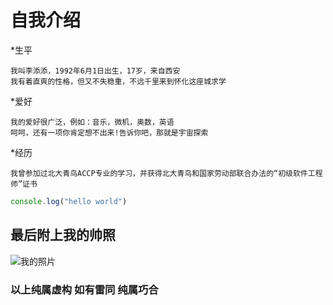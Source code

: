 自我介绍
=================
*生平  

    我叫李添添，1992年6月1日出生，17岁，来自西安
    我有着直爽的性格，但又不失稳重，不远千里来到怀化这座城求学  
    
*爱好  

    我的爱好很广泛，例如：音乐，微机，奥数，英语
    呵呵，还有一项你肯定想不出来!告诉你吧，那就是宇宙探索  
    
*经历  

    我曾参加过北大青鸟ACCP专业的学习，并获得北大青鸟和国家劳动部联合办法的“初级软件工程师”证书
   ``` javascript
   console.log("hello world")
   ```
    
最后附上我的帅照
---------------------
![我的照片](https://tse1-mm.cn.bing.net/th/id/OIP.dROrOxh5mLf-hUmDgjcsLAHaK_?w=201&h=299&c=7&o=5&dpr=1.25&pid=1.7)

### 以上纯属虚构 如有雷同 纯属巧合
